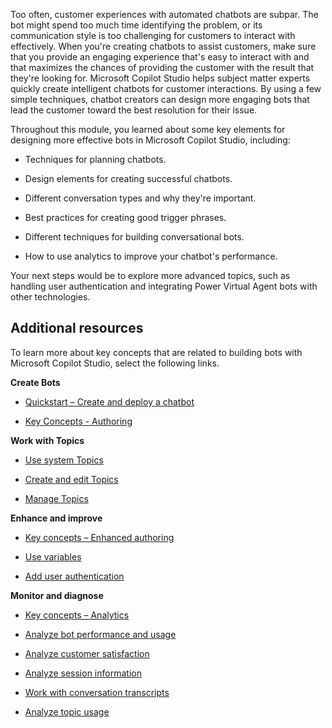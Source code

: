 Too often, customer experiences with automated chatbots are subpar. The bot might spend too much time identifying the problem, or its communication style is too challenging for customers to interact with effectively. When you're creating chatbots to assist customers, make sure that you provide an engaging experience that's easy to interact with and that maximizes the chances of providing the customer with the result that they're looking for. Microsoft Copilot Studio helps subject matter experts quickly create intelligent chatbots for customer interactions. By using a few simple techniques, chatbot creators can design more engaging bots that lead the customer toward the best resolution for their issue.

Throughout this module, you learned about some key elements for designing more effective bots in Microsoft Copilot Studio, including:

- Techniques for planning chatbots.

- Design elements for creating successful chatbots.

- Different conversation types and why they're important.

- Best practices for creating good trigger phrases.

- Different techniques for building conversational bots.

- How to use analytics to improve your chatbot's performance.

Your next steps would be to explore more advanced topics, such as handling user authentication and integrating Power Virtual Agent bots with other technologies.

## Additional resources

To learn more about key concepts that are related to building bots with Microsoft Copilot Studio, select the following links. 

**Create Bots**

- [Quickstart – Create and deploy a chatbot](/power-virtual-agents/fundamentals-get-started)

- [Key Concepts - Authoring](/power-virtual-agents/authoring-fundamentals) 

**Work with Topics**

- [Use system Topics](/power-virtual-agents/authoring-system-topics) 

- [Create and edit Topics](/power-virtual-agents/authoring-create-edit-topics)

- [Manage Topics](/power-virtual-agents/authoring-topic-management) 

**Enhance and improve**

- [Key concepts – Enhanced authoring](/power-virtual-agents/advanced-fundamentals) 

- [Use variables](/power-virtual-agents/authoring-variables) 

- [Add user authentication](/power-virtual-agents/advanced-end-user-authentication) 

**Monitor and diagnose** 

- [Key concepts – Analytics](/power-virtual-agents/analytics-overview)

- [Analyze bot performance and usage](/power-virtual-agents/analytics-summary)

- [Analyze customer satisfaction](/power-virtual-agents/analytics-csat)

- [Analyze session information](/power-virtual-agents/analytics-sessions)

- [Work with conversation transcripts](/power-virtual-agents/analytics-sessions-transcripts)

- [Analyze topic usage](/power-virtual-agents/analytics-topic-details)
